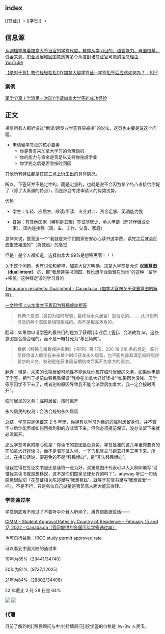 
## index

[[签证]] -> [[学签]] ->

## 信息源

[从调档笔录看加拿大签证官的学签尺度，教你从学习目的、语言能力、母国根基、资金来源、职业发展和回国意愿等多个角度封堵签证官可能的拒签理由 - YouTube](https://www.youtube.com/watch?v=DzPTPP9ZafU&list=WL&index=1)

[【绝对干货】教你轻轻松松DIY加拿大留学签证--学签拒签后应该如何办？ - 知乎](https://zhuanlan.zhihu.com/p/161061200)

### 案例

[润学分享丨学渣第一次DIY申请加拿大学签的成功经验](https://mp.weixin.qq.com/s/9_LzAUTQGciFTZYmIHSpWA)

## 正文

相信所有人都听说过“倒读/跨专业学签容易被拒”的说法，这页也主要是说这个问题。

- 申请留学签证的核心要素
	- 你是否有来加拿大学习的合理动机
	- 你的能力与资金是否足以支持你完成学业
	- 你学完之后是否会按时回国

其他所有特征都是在这三点上衍生出的具体情况。

所以，下签证并不是定性的，而是定量的，也就是说不会因为某个特点直接给你毙了（除了太离谱的特点），而是综合考虑申请人的优势劣势。

优势：

- 学生：年轻、应届生、顺读/平读、专业对口、资金足够、英语能力强

- 普遍：有其他国家（特别是五眼）签证旅居史、单人申请（而非伴侣或全家）、国内连接强（房、车、工作、父母、家庭）

总体来说，要营造一个“我就是来你们国家安安心心读书送学费，读完之后就会回去报效祖国的”（真诚脸）的感觉

但是！是个人都知道，选择加拿大 99%是想移民啊！！！

关于这个问题，也有讨论和解释，加拿大官方明确，加拿大学签是允许 **双重意图（dual intent）** 的，即“我想读完书回国，我也想毕业后留在当地”的这种「留学+移民」这种薛定谔的学习目的

[Temporary residents: Dual intent - Canada.ca（加拿大官网关于双重意图的解释）](https://www.canada.ca/en/immigration-refugees-citizenship/corporate/publications-manuals/operational-bulletins-manuals/temporary-residents/visitors/dual-intent-applicants.html)

[一文秒懂 🇨🇦加拿大不再因为移民倾向拒签](https://www.xiaohongshu.com/explore/6431e60d0000000013000dba?app_platform=ios&app_version=7.79&share_from_user_hidden=true&type=normal&xhsshare=CopyLink&appuid=5d447433000000001000dc9b&apptime=1681117172)

>有两个意图（最初为临时居留，最终为永久居留）是合法的。……认识到所涉及的两个意图是相辅相成的，而不是相互矛盾的。

翻译：如果你申请学签的最终目的是为了获得[[毕业后工签]]、合法成为 pr，这些意图是合情合理的，而不是一概打死为“移民倾向”。

>根据《移民与难民保护条例》（IRPR）第 179、200 和 216 条的规定，临时居民申请人即使在未来某个时间获准永久居留，也不能免除其满足临时居民要求的义务，特别是在获准居留期结束后离开加拿大的要求。

翻译：但是，未来的长期居留可能性不能免除你现在临时居留的义务，如果你申请了学签，相当于提前向移民局保证“我会在加拿大好好读书”“如果因为没钱、厌学等原因学不下去了，或者别的原因导致我不能合法暂居加拿大，我一定会按时离开”。

临时居民的义务：临时居留，按时离开

永久居民的权利：合法合规的永久居留

总结：学签只是保证这 2-5 年里，你拥有以学习为目的的临时居留身份，并不管毕业后你能否或如何再找到别的方式留下来，但你必须提前保证，没办法留下来就必须离开。

那么学签考察的核心就是：你读书的意图是否真实，学签批准的这几年里你要真的在加拿大好好读书，而不是骗签证入境、一下飞机就立马跑去打黑工黑下来。所以，在换句话说，要避免的不是“移民倾向”，是“非法移民倾向”。

但我觉得在签证文书里还是谨慎一点为好，双重意图不代表可以大大咧咧地写“没错我来读书就是想移民，这不是你们国家法律允许的吗？”。anyway 听过一句话感觉很贴切「在签证相关陈述里写‘我想移民’，就等于在情书里写‘我想做爱’一样」，不是不行，只是各位自己掂量是否艺高人胆大能玩得转...

### 学签通过率

学签到底难不难过？不要听中介耸人听闻了，用靠谱数据说话——

[CIMM – Student Approval Rates by Country of Residence – February 15 and 17, 2022 - Canada.ca（官网提供的各国历年学签通过率）](https://www.canada.ca/en/immigration-refugees-citizenship/corporate/transparency/committees/cimm-feb-15-17-2022/student-approval-rates.html)

也可自行谷歌：IRCC study permit approved rate

可以看到中国大陆的通过率

19年为85%（29441/34740）

20年为81%（9737/12025）

21年为84%（28802/34408）

22 年截止 2 月 28 日是 64%

![](https://picture-guan.oss-cn-hangzhou.aliyuncs.com/20220915143949.png)
![](https://picture-guan.oss-cn-hangzhou.aliyuncs.com/20220915144005.png)


### 代理


目前了解到的[[移民顾问与中介|持牌顾问]]接学签的价格是 1w-3w 人民币。




